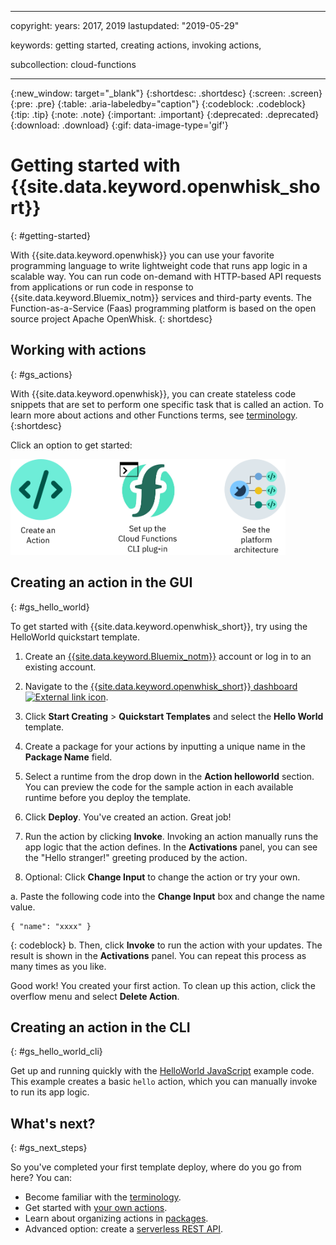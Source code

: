 
---

copyright:
  years: 2017, 2019
lastupdated: "2019-05-29"

keywords: getting started, creating actions, invoking actions,

subcollection: cloud-functions

---

{:new_window: target="_blank"}
{:shortdesc: .shortdesc}
{:screen: .screen}
{:pre: .pre}
{:table: .aria-labeledby="caption"}
{:codeblock: .codeblock}
{:tip: .tip}
{:note: .note}
{:important: .important}
{:deprecated: .deprecated}
{:download: .download}
{:gif: data-image-type='gif'}

# Getting started with {{site.data.keyword.openwhisk_short}}
{: #getting-started}

With {{site.data.keyword.openwhisk}} you can use your favorite programming language to write lightweight code that runs app logic in a scalable way. You can run code on-demand with HTTP-based API requests from applications or run code in response to {{site.data.keyword.Bluemix_notm}} services and third-party events. The Function-as-a-Service (Faas) programming platform is based on the open source project Apache OpenWhisk.
{: shortdesc}

## Working with actions
{: #gs_actions}

With {{site.data.keyword.openwhisk}}, you can create stateless code snippets that are set to perform one specific task that is called an action. To learn more about actions and other Functions terms, see [terminology](/docs/openwhisk?topic=cloud-functions-about).
{:shortdesc}

Click an option to get started:

<img usemap="#home_map" border="0" class="image" id="image_ztx_crb_f1b" src="images/imagemap.png" width="440" alt="Click an icon to get started quickly with {{site.data.keyword.openwhisk_short}}." style="width:440px;" />
<map name="home_map" id="home_map">
<area href="#gs_hello_world" alt="Create an action" title="Create an action" shape="rect" coords="-7, -8, 108, 211" />
<area href="/docs/openwhisk?topic=cloud-functions-cli_install" alt="Set up the {{site.data.keyword.openwhisk_short}} CLI plug-in" title="Set up the {{site.data.keyword.openwhisk_short}} CLI plug-in" shape="rect" coords="155, -1, 289, 210" />
<area href="/docs/openwhisk?topic=cloud-functions-about" alt="See the platform architecture" title="See the platform architecture" shape="rect" coords="326, -10, 448, 218" />
</map>

## Creating an action in the GUI
{: #gs_hello_world}

To get started with {{site.data.keyword.openwhisk_short}}, try using the HelloWorld quickstart template.

1. Create an [{{site.data.keyword.Bluemix_notm}}](https://cloud.ibm.com/registration) account or log in to an existing account.

2. Navigate to the [{{site.data.keyword.openwhisk_short}} dashboard ![External link icon](../icons/launch-glyph.svg "External link icon")](https://cloud.ibm.com/openwhisk).

2. Click **Start Creating** > **Quickstart Templates** and select the **Hello World** template.

3. Create a package for your actions by inputting a unique name in the **Package Name** field.

4. Select a runtime from the drop down in the **Action helloworld** section. You can preview the code for the sample action in each available runtime before you deploy the template.

5. Click **Deploy**. You've created an action. Great job!

6. Run the action by clicking **Invoke**. Invoking an action manually runs the app logic that the action defines. In the **Activations** panel, you can see the "Hello stranger!" greeting produced by the action.

7. Optional: Click **Change Input** to change the action or try your own.

  a. Paste the following code into the **Change Input** box and change the name value.
  ```
  { "name": "xxxx" }
  ```
  {: codeblock}
  b. Then, click **Invoke** to run the action with your updates. The result is shown in the **Activations** panel. You can repeat this process as many times as you like.

Good work! You created your first action. To clean up this action, click the overflow menu and select **Delete Action**.

## Creating an action in the CLI
{: #gs_hello_world_cli}

Get up and running quickly with the [HelloWorld JavaScript](/docs/openwhisk?topic=cloud-functions-prep#prep-js) example code. This example creates a basic `hello` action, which you can manually invoke to run its app logic.

## What's next?
{: #gs_next_steps}

So you've completed your first template deploy, where do you go from here? You can:

* Become familiar with the [terminology](/docs/openwhisk?topic=cloud-functions-about#about_technology).
* Get started with [your own actions](/docs/openwhisk?topic=cloud-functions-actions).
* Learn about organizing actions in [packages](/docs/openwhisk?topic=cloud-functions-pkg_ov).
* Advanced option: create a [serverless REST API](/docs/openwhisk?topic=cloud-functions-apigateway).
